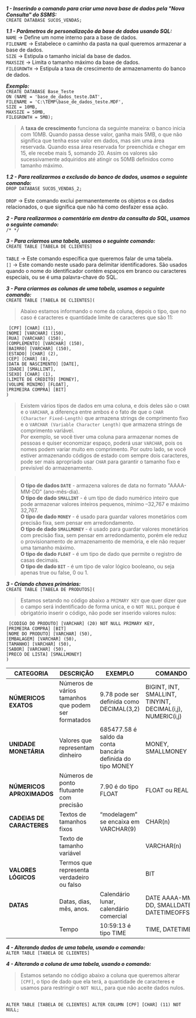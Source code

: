 ***1 - Inserindo o comando para criar uma nova base de dados pela "Nova Consulta" do SSMS:***
<br> `CREATE DATABASE SUCOS_VENDAS;`

***1.1 - Parâmetros de personalização da base de dados usando SQL:***
<br> `NAME` -> Define um nome interno para a base de dados.
<br> `FILENAME` -> Estabelece o caminho da pasta na qual queremos armazenar a base de dados.
<br> `SIZE` -> Estipula o tamanho inicial da base de dados.
<br> `MAXSIZE` -> Limita o tamanho máximo da base de dados.
<br> `FILEGROWTH` -> Estipula a taxa de crescimento de armazenamento do banco de dados.

***Exemplo:***
<br>`CREATE DATABASE Base_Teste`<br>
`ON (NAME = 'base_de_dados_teste.DAT',`<br>
        `FILENAME = 'C:\TEMP\base_de_dados_teste.MDF',`<br>
        `SIZE = 10MB,`<br>
        `MAXSIZE = 50MB,`<br>
        `FILEGROWTH = 5MB);`
>A **taxa de crescimento** funciona da seguinte maneira: o banco inicia com 10MB. Quando passa desse valor, ganha mais 5MB, o que não significa
>que tenha esse valor em dados, mas sim uma área reservada. Quando essa área reservada for preenchida e chegar em 15, ele recebe mais 5, somando 20.
> Assim os valores são sucessivamente adquiridos até atingir os 50MB definidos como tamanho máximo.

***1.2 - Para realizarmos a exclusão do banco de dados, usamos o seguinte comando:***
<br> `DROP DATABASE SUCOS_VENDAS_2;`
<br>
<br> `DROP` -> Este comando exclui permanentemente os objetos e os dados relacionados, o que significa que não há como desfazer essa ação.

***2 - Para realizarmos o comentário em dentro da consulta do SQL, usamos o seguinte comando:***
<br> `/* */`

***3 - Para criarmos uma tabela, usamos o seguinte comando:***
<br> `CREATE TABLE [TABELA DE CLIENTES]`
<br>
<br> `TABLE` -> Este comando específica que queremos falar de uma tabela.
<br> `[]` -> Este comando neste usado para delimitar identificadores. São usados quando o nome do identificador contém espaços em branco ou caracteres especiais, ou se é uma palavra-chave do SQL.

***3 - Para criarmos as colunas de uma tabela, usamos o seguinte comando:***
<br> `CREATE TABLE [TABELA DE CLIENTES](`

>Abaixo estamos informando o nome da coluna, depois o tipo, que no caso é caracteres e quantidade limite de caracteres que são 11:

` [CPF] [CHAR] (11),`
<br>`[NOME] [VARCHAR] (150),`
<br>`[RUA] [VARCHAR] (150),`
<br>`[COMPLEMENTO] [VARCHAR] (150),`
<br>`[BAIRRO] [VARCHAR] (150),`
<br>`[ESTADO] [CHAR] (2),`
<br>`[CEP] [CHAR] (8),`
<br>`[DATA DE NASCIMENTO] [DATE],`
<br>`[IDADE] [SMALLINT],`
<br>`[SEXO] [CHAR] (1),`
<br>`[LIMITE DE CREDITO] [MONEY],`
<br>`[VOLUME MINIMO] [FLOAT],`
<br>`[PRIMEIRA COMPRA] [BIT]`
<br>`)`

>Existem vários tipos de dados em uma coluna, e dois deles são o `CHAR` e o `VARCHAR`, a diferença entre ambos é o fato de que o `CHAR (Character Fixed-Length)` que armazena strings de comprimento fixo e o `VARCHAR (Variable Character Length)` que armazena strings de comprimento variável. 
<br> Por exemplo, se você tiver uma coluna para armazenar nomes de pessoas e quiser economizar espaço, poderá usar `VARCHAR`, pois os nomes podem variar muito em comprimento. Por outro lado, se você estiver armazenando códigos de estado com sempre dois caracteres, pode ser mais apropriado usar `CHAR` para garantir o tamanho fixo e previsível do armazenamento.

><br>**O tipo de dados `DATE`** - armazena valores de data no formato "AAAA-MM-DD" (ano-mês-dia).
><br>**O tipo de dado `SMALLINT`** - é um tipo de dado numérico inteiro que pode armazenar valores inteiros pequenos, mínimo –32,767 e máximo 32,767. 
><br>**O tipo de dado `MONEY`** - é usado para guardar valores monetários com precisão fixa, sem pensar em arredondamento.
><br>**O tipo de dado `SMALLMONEY`** - é usado para guardar valores monetários com precisão fixa, sem pensar em arredondamento, porém ele reduz o provisionamento de armazenamento de memória, e ele não requer uma tamanho máximo.
><br>**O tipo de dado `FLOAT`** - é um tipo de dado que permite o registro de casas decimais.
><br>**O tipo de dado `BIT`** - é um tipo de valor lógico booleano, ou seja apenas true ou false, 0 ou 1.

***3 - Criando chaves primárias:***
<br> `CREATE TABLE [TABELA DE PRODUTOS](`

>Estamos setando no código abaixo a `PRIMARY KEY` que quer dizer que o campo será indentificado de forma unica, e o `NOT NULL` porque é obrigatório inserir o código, não pode ser inserido valores nulos:

` [CODIGO DO PRODUTO] [VARCHAR] (20) NOT NULL PRIMARY KEY,`
<br>`[PRIMEIRA COMPRA] [BIT]`
<br>`[NOME DO PRODUTO] [VARCHAR] (50),`
<br>`[EMBALAGEM] [VARCHAR] (50),`
<br>`[TAMANHO] [VARCHAR] (50),`
<br>`[SABOR] [VARCHAR] (50),`
<br>`[PRECO DE LISTA] [SMALLMONEY]`
<br>`)`

| **CATEGORIA**  |            **DESCRIÇÃO**                       | **EXEMPLO**                   |               **COMANDO**           |
|------------------|-----------------------------------------------------|------------------------------------------|---------------------------------|
| **NÚMERICOS EXATOS** | Números de vários tamanhos que podem ser formatados | 9.78 pode ser definida como DECIMAL(3,2) | BIGINT, INT, SMALLINT, TINYINT, DECIMAL(i,j), NUMERIC(i,j) |
| **UNIDADE MONETÁRIA** | Valores que representam dinheiro | 685477.58 é saldo da conta bancária definida do tipo MONEY | MONEY, SMALLMONEY |
| **NÚMERICOS APROXIMADOS** | Números de ponto flutuante com precisão | 7.90 é do tipo FLOAT | FLOAT ou REAL |
| **CADEIAS DE CARACTERES** | Textos de tamanhos fixos  | “modelagem” se encaixa em VARCHAR(9) | CHAR(n) |
|                       | Texto de tamanho variável |           | VARCHAR(n) |
| **VALORES LÓGICOS**  |Termos que representa verdadeiro ou falso |          | BIT |
| **DATAS**  	   | Datas, dias, mês, anos.        | Calendário lunar, calendário comercial | DATE AAAA-MM-DD, SMALLDATE, DATETIMEOFFSET |
|                  | Tempo	                    | 10:59:13 é tipo TIME  | TIME, DATETIME |

***4 - Alterando dados de uma tabela, usando o comando:***
<br> `ALTER TABLE [TABELA DE CLIENTES]`

***4 - Alterando a coluna de uma tabela, usando o comando:***
>Estamos setando no código abaixo a coluna que queremos alterar `[CPF]`, o tipo de dado que ela terá, a quantidade de caracteres e usamos para restringir o `NOT NULL`, para que não aceite dados nulos.

<br> `ALTER TABLE [TABELA DE CLIENTES] ALTER COLUMN [CPF] [CHAR] (11) NOT NULL;`















